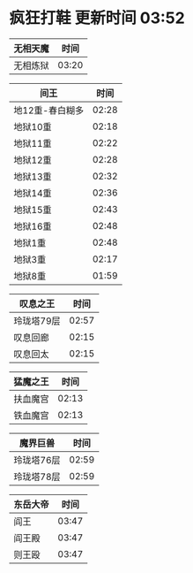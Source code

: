 # 疯狂打鞋 更新时间 03:52

| 无相天魔   | 时间    |
|--------|-------|
| 无相炼狱 | 03:20 |

| 间王   | 时间    |
|--------|-------|
| 地12重-春白糊多 | 02:28 |
| 地狱10重 | 02:18 |
| 地狱11重 | 02:22 |
| 地狱12重 | 02:28 |
| 地狱13重 | 02:32 |
| 地狱14重 | 02:36 |
| 地狱15重 | 02:43 |
| 地狱16重 | 02:48 |
| 地狱1重 | 02:48 |
| 地狱3重 | 02:17 |
| 地狱8重 | 01:59 |

| 叹息之王   | 时间    |
|--------|-------|
| 玲珑塔79层 | 02:57 |
| 叹息回廊 | 02:15 |
| 叹息回太 | 02:15 |

| 猛魔之王   | 时间    |
|--------|-------|
| 扶血魔宫 | 02:13 |
| 铁血魔宫 | 02:13 |

| 魔界巨兽   | 时间    |
|--------|-------|
| 玲珑塔76层 | 02:59 |
| 玲珑塔78层 | 02:59 |

| 东岳大帝   | 时间    |
|--------|-------|
| 阎王 | 03:47 |
| 阎王殿 | 03:47 |
| 则王殴 | 03:47 |